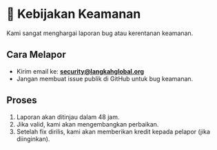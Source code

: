 # 🔐 Kebijakan Keamanan

Kami sangat menghargai laporan bug atau kerentanan keamanan.

## Cara Melapor

-   Kirim email ke: **security@langkahglobal.org**
-   Jangan membuat issue publik di GitHub untuk bug keamanan.

## Proses

1. Laporan akan ditinjau dalam 48 jam.
2. Jika valid, kami akan mengembangkan perbaikan.
3. Setelah fix dirilis, kami akan memberikan kredit kepada pelapor (jika diinginkan).
